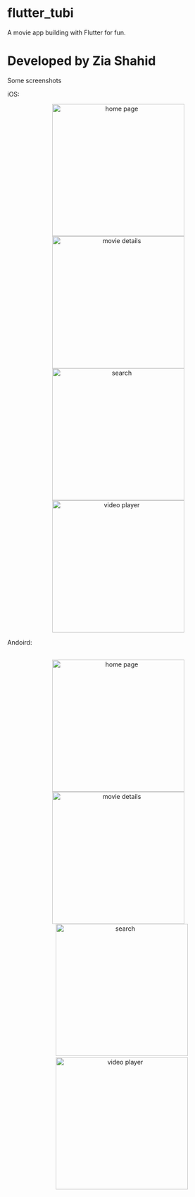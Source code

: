 # flutter_tubi

A movie app building with Flutter for fun.

# Developed by Zia Shahid

Some screenshots

iOS:

<div align="center">
<img src="https://github.com/xieweizhi/tubi_tv_flutter/blob/master/screenshot/ios/home.jpg?raw=true" height="300px" alt="home page" >
<img src="https://github.com/xieweizhi/tubi_tv_flutter/blob/master/screenshot/ios/movie_details.jpg?raw=true" height="300px" alt="movie details" >
    <img src="https://github.com/xieweizhi/tubi_tv_flutter/blob/master/screenshot/ios/search.jpg?raw=true" height="300px" alt="search" >
    <img src="https://github.com/xieweizhi/tubi_tv_flutter/blob/master/screenshot/ios/video_player.jpg?raw=true" height="300px" alt="video player" >
</div>


Andoird:

<div contenteditable="plaintext-only"><div align="center">
<img src="https://github.com/xieweizhi/tubi_tv_flutter/blob/master/screenshot/android/home.jpg?raw=true" height="300px" alt="home page" >
<img src="https://github.com/xieweizhi/tubi_tv_flutter/blob/master/screenshot/android/movie_details.jpg?raw=true" height="300px" alt="movie details" >
    <img src="https://github.com/xieweizhi/tubi_tv_flutter/blob/master/screenshot/android/search.jpg?raw=true" height="300px" alt="search" >
    <img src="https://github.com/xieweizhi/tubi_tv_flutter/blob/master/screenshot/android/video_player.jpg?raw=true" height="300px" alt="video player" >
</div>
